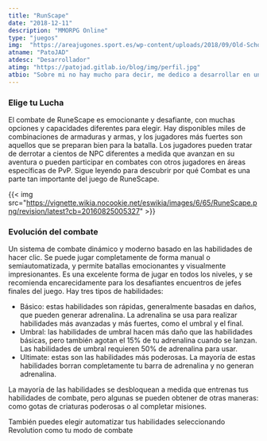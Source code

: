 ```yaml
---
title: "RunScape"
date: "2018-12-11"
description: "MMORPG Online"
type: "juegos"
img:  "https://areajugones.sport.es/wp-content/uploads/2018/09/Old-School-RuneScape-810x400.jpg"
atname: "PatoJAD"
atdesc: "Desarrollador"
atimg: "https://patojad.gitlab.io/blog/img/perfil.jpg"
atbio: "Sobre mi no hay mucho para decir, me dedico a desarrollar en una empresa de telecomunicaciones, utilizo linux desde el 2012 y hace años que es mi sistema operativo main. Soy una persona que busca crecer profesionalmente sin dejar de divertirse y hacer lo que me gusta. Siempre digo que cuando un proyecto sale es importate agradecer, por lo cual les recomiendo a todos leer la seccion Agreadecimientos en la cual me tome un tiempito para poder agradecer a todos y cada uno de los que hicieron posible todo esto."
---
```


### Elige tu Lucha
El combate de RuneScape es emocionante y desafiante, con muchas opciones y capacidades diferentes para elegir. Hay disponibles miles de combinaciones de armaduras y armas, y los jugadores más fuertes son aquellos que se preparan bien para la batalla. Los jugadores pueden tratar de derrotar a cientos de NPC diferentes a medida que avanzan en su aventura o pueden participar en combates con otros jugadores en áreas específicas de PvP. Sigue leyendo para descubrir por qué Combat es una parte tan importante del juego de RuneScape.

{{< img src="https://vignette.wikia.nocookie.net/eswikia/images/6/65/RuneScape.png/revision/latest?cb=20160825005327" >}}

### Evolución del combate
Un sistema de combate dinámico y moderno basado en las habilidades de hacer clic. Se puede jugar completamente de forma manual o semiautomatizada, y permite batallas emocionantes y visualmente impresionantes. Es una excelente forma de jugar en todos los niveles, y se recomienda encarecidamente para los desafiantes encuentros de jefes finales del juego. Hay tres tipos de habilidades:

* Básico: estas habilidades son rápidas, generalmente basadas en daños, que pueden generar adrenalina. La adrenalina se usa para realizar habilidades más avanzadas y más fuertes, como el umbral y el final.
* Umbral: las habilidades de umbral hacen más daño que las habilidades básicas, pero también agotan el 15% de tu adrenalina cuando se lanzan. Las habilidades de umbral requieren 50% de adrenalina para usar.
* Ultimate: estas son las habilidades más poderosas. La mayoría de estas habilidades borran completamente tu barra de adrenalina y no generan adrenalina.

La mayoría de las habilidades se desbloquean a medida que entrenas tus habilidades de combate, pero algunas se pueden obtener de otras maneras: como gotas de criaturas poderosas o al completar misiones.

También puedes elegir automatizar tus habilidades seleccionando Revolution como tu modo de combate
